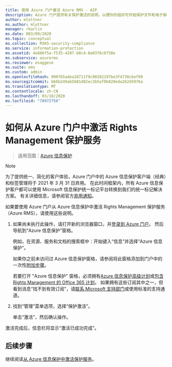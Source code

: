 ```yaml
---
title: 使用 Azure 门户激活 Azure RMS - AIP
description: Azure 门户提供有关保护激活的说明，以便你的组织可开始保护文件和电子邮件。
author: mlottner
ms.author: mlottner
manager: rkarlin
ms.date: 003/09/2020
ms.topic: conceptual
ms.collection: M365-security-compliance
ms.service: information-protection
ms.assetid: 4e886f5a-f535-4207-b8c4-8e0376c0758e
ms.subservice: azurerms
ms.reviewer: esaggese
ms.suite: ems
ms.custom: admin
ms.openlocfilehash: 990f65adea28711f9c90382197be3f4730cbef09
ms.sourcegitcommit: b66b249ab5681d02ec3b5af0b820eda262d5976a
ms.translationtype: MT
ms.contentlocale: zh-CN
ms.lasthandoff: 03/10/2020
ms.locfileid: "78972756"
---
```

# <a name="how-to-activate-the-rights-management-protection-service-from-the-azure-portal"></a>如何从 Azure 门户中激活 Rights Management 保护服务

>适用范围：[Azure 信息保护](https://azure.microsoft.com/pricing/details/information-protection)

>[!NOTE] 
> 为了提供统一、简化的客户体验，Azure 门户中的 Azure 信息保护客户端（经典）和标签管理将于 2021 年 3 月 31 日弃用。 在此时间框架内，所有 Azure 信息保护客户都可以使用 Microsoft 信息保护统一标记平台转换到我们的统一标记解决方案。 有关详细信息，请参阅官方[弃用通知](https://aka.ms/aipclassicsunset)。

如果要使用 Azure 门户从 Azure 信息保护中激活 Rights Management 保护服务（Azure RMS），请使用这些说明。

1. 如果尚未执行此操作，请打开新的浏览器窗口，并[登录到 Azure 门户](configure-policy.md#signing-in-to-the-azure-portal)。 然后导航到“Azure 信息保护”窗格。
    
    例如，在资源、服务和文档的搜索框中：开始键入“信息”并选择“Azure 信息保护”。
    
    如果你之前未访问过 Azure 信息保护窗格，请参阅将此窗格添加到门户中的一次性[附加步骤](configure-policy.md#to-access-the-azure-information-protection-pane-for-the-first-time)。
    
    若要打开 "Azure 信息保护" 窗格，必须拥有[Azure 信息保护高级计划](https://www.microsoft.com/cloud-platform/azure-information-protection-pricing)或[包含 Rights Management 的 Office 365 计划](https://download.microsoft.com/download/E/C/F/ECF42E71-4EC0-48FF-AA00-577AC14D5B5C/Azure_Information_Protection_licensing_datasheet_EN-US.pdf)。 如果拥有这些订阅其中之一，但看到消息“找不到有效订阅”，请[联系 Microsoft 支持部门](information-support.md#to-contact-microsoft-support)或使用标准的支持通道。

2. 找到“管理”菜单选项，选择“保护激活”。 
    
    单击“激活”，然后确认操作。 

激活完成后，信息栏将显示“激活已成功完成”。


## <a name="next-steps"></a>后续步骤
继续阅读[从 Azure 信息保护中激活保护服务](activate-service.md#configuring-onboarding-controls-for-a-phased-deployment)。

